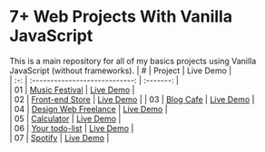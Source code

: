 # 7+ Web Projects With Vanilla JavaScript  

This is a main repository for all of my basics projects using Vanilla JavaScript (without frameworks).
|  #  |            Project             | Live Demo |  
| :-: | :----------------------------: | :-------: |  
| 01  |       [Music Festival](https://github.com/kemilbeltre/vanillawebprojects/tree/main/musicfestival)       | [Live Demo](https://app-music-festival.netlify.app/)  |  
| 02  |       [Front-end Store](https://github.com/kemilbeltre/vanillawebprojects/tree/main/FRONTENDSTORE)       | [Live Demo](https://app-frontend-store.netlify.app/)  |
| 03  |       [Blog Cafe](https://github.com/kemilbeltre/vanillawebprojects/tree/main/blogcafe)       | [Live Demo](https://app-blog-cafe.netlify.app/)  |   
| 04  |       [Design Web Freelance](https://github.com/kemilbeltre/vanillawebprojects/tree/main/freelance-design)       | [Live Demo](https://app-web-freelance.netlify.app/)  |     
| 05  |       [Calculator](https://github.com/kemilbeltre/vanillawebprojects/tree/main/calculator)       | [Live Demo](https://app-custom-calculator.netlify.app/)  |     
| 06  |       [Your todo-list](https://github.com/kemilbeltre/vanillawebprojects/tree/main/todo-list)       | [Live Demo](https://app-your-todo-list.netlify.app/)  |  
| 07  |       [Spotify](https://github.com/kemilbeltre/vanillawebprojects/tree/main/spotify)       | [Live Demo](https://app-site-spotify.netlify.app/)  |   
